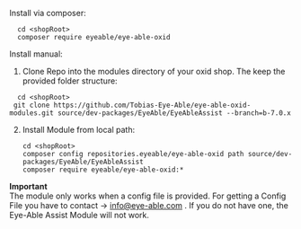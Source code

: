 Install via composer: 
 ```
   cd <shopRoot>
   composer require eyeable/eye-able-oxid
```

Install manual: 
1. Clone Repo into the modules directory of your oxid shop. The keep the provided folder structure:
 ```
   cd <shopRoot>
  git clone https://github.com/Tobias-Eye-Able/eye-able-oxid-modules.git source/dev-packages/EyeAble/EyeAbleAssist --branch=b-7.0.x
```
2. Install Module from local path:
     ```
   cd <shopRoot>
     composer config repositories.eyeable/eye-able-oxid path source/dev-packages/EyeAble/EyeAbleAssist
     composer require eyeable/eye-able-oxid:*
     ```
**Important** <br> 
The module only works when a config file is provided. For getting a Config File you have to contact -> info@eye-able.com . If you do not have one, the Eye-Able Assist Module will not work.
   
